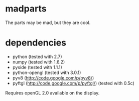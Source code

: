 madparts
========

The parts may be mad, but they are cool.

dependencies
============

* python (tested with 2.7)
* numpy (tested with 1.6.2)
* pyside (tested with 1.1.1)
* python-opengl (tested with 3.0.1)
* pyv8 (http://code.google.com/p/pyv8/)
* pyftgl (http://code.google.com/p/pyftgl/) (tested with 0.5c)

Requires openGL 2.0 available on the display.
